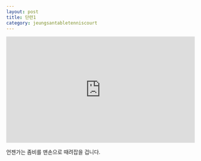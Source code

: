 ```yaml
---
layout: post
title: 단련1
category: jeungsantabletenniscourt
---
```


<div style="padding:56.25% 0 0 0;position:relative;"><iframe src="https://player.vimeo.com/video/549600320?badge=0&amp;autopause=0&amp;player_id=0&amp;app_id=58479" frameborder="0" allow="autoplay; fullscreen; picture-in-picture" allowfullscreen style="position:absolute;top:0;left:0;width:100%;height:100%;" title="19시 옥상 tapball"></iframe></div><script src="https://player.vimeo.com/api/player.js"></script>


언젠가는
좀비를 맨손으로 때려잡을 겁니다.
